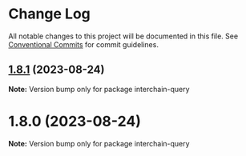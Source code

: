 # Change Log

All notable changes to this project will be documented in this file.
See [Conventional Commits](https://conventionalcommits.org) for commit guidelines.

## [1.8.1](https://github.com/pyramation/interchain-query/compare/interchain-query@1.8.0...interchain-query@1.8.1) (2023-08-24)

**Note:** Version bump only for package interchain-query

# 1.8.0 (2023-08-24)

**Note:** Version bump only for package interchain-query
